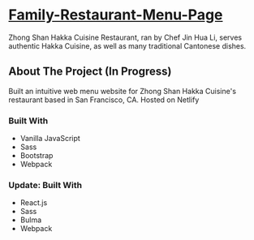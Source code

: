 # [Family-Restaurant-Menu-Page](https://zhongshanhakka.netlify.com/)
Zhong Shan Hakka Cuisine Restaurant, ran by Chef Jin Hua Li, serves authentic Hakka Cuisine, as well as many traditional Cantonese dishes.  
<!-- ABOUT THE PROJECT -->
## About The Project (In Progress)
Built an intuitive web menu website for Zhong Shan Hakka Cuisine's restaurant based in San Francisco, CA. Hosted on Netlify

### Built With
* Vanilla JavaScript
* Sass
* Bootstrap
* Webpack
### Update: Built With
- React.js
- Sass
- Bulma
- Webpack
